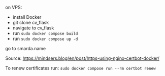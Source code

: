 on VPS:
- install Docker
- git clone cv_flask
- navigate to cv_flask
- run `sudo docker compose build`
- run `sudo docker compose up -d`

go to smarda.name 


Source: https://mindsers.blog/en/post/https-using-nginx-certbot-docker/

To renew certificates run:
`sudo docker compose run --rm certbot renew`
